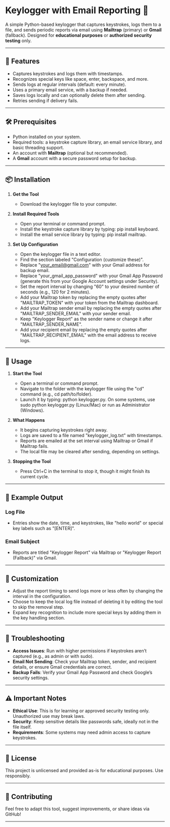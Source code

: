

# Keylogger with Email Reporting 🚀

A simple Python-based keylogger that captures keystrokes, logs them to a file, and sends periodic reports via email using **Mailtrap** (primary) or **Gmail** (fallback). Designed for **educational purposes** or **authorized security testing** only.

---

## 🌟 Features

- Captures keystrokes and logs them with timestamps.  
- Recognizes special keys like space, enter, backspace, and more.  
- Sends logs at regular intervals (default: every minute).  
- Uses a primary email service, with a backup if needed.  
- Saves logs locally and can optionally delete them after sending.  
- Retries sending if delivery fails.  

---

## 🛠️ Prerequisites

- Python installed on your system.  
- Required tools: a keystroke capture library, an email service library, and basic threading support.  
- An account with **Mailtrap** (optional but recommended).  
- A **Gmail** account with a secure password setup for backup.  

---

## 📦 Installation

1. **Get the Tool**  
   - Download the keylogger file to your computer.  

2. **Install Required Tools**  
   - Open your terminal or command prompt.  
   - Install the keystroke capture library by typing: pip install keyboard.  
   - Install the email service library by typing: pip install mailtrap.  

3. **Set Up Configuration**  
   - Open the keylogger file in a text editor.  
   - Find the section labeled "Configuration (customize these)".  
   - Replace "your_email@gmail.com" with your Gmail address for backup email.  
   - Replace "your_gmail_app_password" with your Gmail App Password (generate this from your Google Account settings under Security).  
   - Set the report interval by changing "60" to your desired number of seconds (e.g., 120 for 2 minutes).  
   - Add your Mailtrap token by replacing the empty quotes after "MAILTRAP_TOKEN" with your token from the Mailtrap dashboard.  
   - Add your Mailtrap sender email by replacing the empty quotes after "MAILTRAP_SENDER_EMAIL" with your sender email.  
   - Keep "Keylogger Report" as the sender name or change it after "MAILTRAP_SENDER_NAME".  
   - Add your recipient email by replacing the empty quotes after "MAILTRAP_RECIPIENT_EMAIL" with the email address to receive logs.  

---

## 🚀 Usage

1. **Start the Tool**  
   - Open a terminal or command prompt.  
   - Navigate to the folder with the keylogger file using the "cd" command (e.g., cd path/to/folder).  
   - Launch it by typing: python keylogger.py. On some systems, use sudo python keylogger.py (Linux/Mac) or run as Administrator (Windows).  

2. **What Happens**  
   - It begins capturing keystrokes right away.  
   - Logs are saved to a file named "keylogger_log.txt" with timestamps.  
   - Reports are emailed at the set interval using Mailtrap or Gmail if Mailtrap fails.  
   - The local file may be cleared after sending, depending on settings.  

3. **Stopping the Tool**  
   - Press Ctrl+C in the terminal to stop it, though it might finish its current cycle.  

---

## 📜 Example Output

### Log File  
- Entries show the date, time, and keystrokes, like "hello world" or special key labels such as "[ENTER]".  

### Email Subject  
- Reports are titled "Keylogger Report" via Mailtrap or "Keylogger Report (Fallback)" via Gmail.  

---

## 🎨 Customization

- Adjust the report timing to send logs more or less often by changing the interval in the configuration.  
- Choose to keep the local log file instead of deleting it by editing the tool to skip the removal step.  
- Expand key recognition to include more special keys by adding them in the key handling section.  

---

## 🐞 Troubleshooting

- **Access Issues**: Run with higher permissions if keystrokes aren’t captured (e.g., as admin or with sudo).  
- **Email Not Sending**: Check your Mailtrap token, sender, and recipient details, or ensure Gmail credentials are correct.  
- **Backup Fails**: Verify your Gmail App Password and check Google’s security settings.  

---

## ⚠️ Important Notes

- **Ethical Use**: This is for learning or approved security testing only. Unauthorized use may break laws.  
- **Security**: Keep sensitive details like passwords safe, ideally not in the file itself.  
- **Requirements**: Some systems may need admin access to capture keystrokes.  

---

## 📝 License

This project is unlicensed and provided as-is for educational purposes. Use responsibly.

---

## 🤝 Contributing

Feel free to adapt this tool, suggest improvements, or share ideas via GitHub!

---

